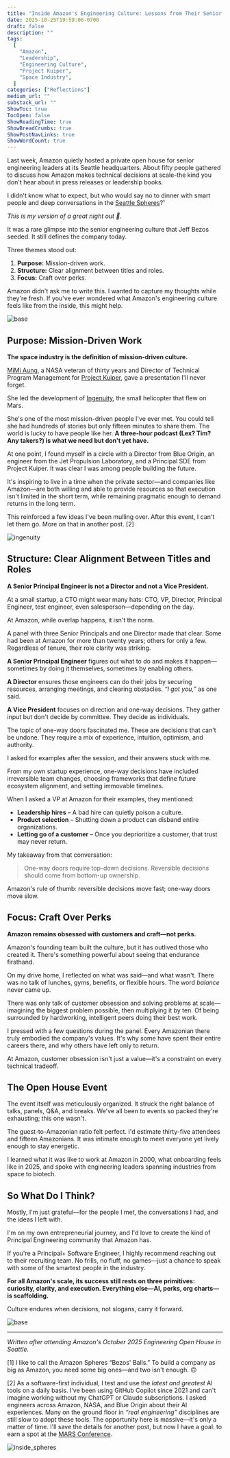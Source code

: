 ```yaml
---
title: "Inside Amazon's Engineering Culture: Lessons from Their Senior Principals"
date: 2025-10-25T19:59:06-0700
draft: false
description: ""
tags:
  [
    "Amazon",
    "Leadership",
    "Engineering Culture",
    "Project Kuiper",
    "Space Industry",
  ]
categories: ["Reflections"]
medium_url: ""
substack_url: ""
ShowToc: true
TocOpen: false
ShowReadingTime: true
ShowBreadCrumbs: true
ShowPostNavLinks: true
ShowWordCount: true
---
```


Last week, Amazon quietly hosted a private open house for senior engineering leaders at its Seattle headquarters. About fifty people gathered to discuss how Amazon makes technical decisions at scale-the kind you don't hear about in press releases or leadership books.

I didn't know what to expect, but who would say no to dinner with smart people and deep conversations in the [Seattle Spheres](https://www.seattlespheres.com)?¹

_This is my version of a great night out 🥂._

It was a rare glimpse into the senior engineering culture that Jeff Bezos seeded. It still defines the company today.

Three themes stood out:

1. **Purpose:** Mission-driven work.
2. **Structure:** Clear alignment between titles and roles.
3. **Focus:** Craft over perks.

Amazon didn't ask me to write this. I wanted to capture my thoughts while they're fresh. If you've ever wondered what Amazon's engineering culture feels like from the inside, this might help.

![base](/images/badge.JPG)

## Purpose: Mission-Driven Work

**The space industry is the definition of mission-driven culture.**

[MiMi Aung](https://en.wikipedia.org/wiki/MiMi_Aung), a NASA veteran of thirty years and Director of Technical Program Management for [Project Kuiper](https://www.aboutamazon.com/what-we-do/devices-services/project-kuiper), gave a presentation I'll never forget.

She led the development of [Ingenuity](<https://en.wikipedia.org/wiki/Ingenuity_(helicopter)>), the small helicopter that flew on Mars.

She's one of the most mission-driven people I've ever met. You could tell she had hundreds of stories but only fifteen minutes to share them. The world is lucky to have people like her. **A three-hour podcast (Lex? Tim? Any takers?) is what we need but don't yet have.**

At one point, I found myself in a circle with a Director from Blue Origin, an engineer from the Jet Propulsion Laboratory, and a Principal SDE from Project Kuiper. It was clear I was among people building the future.

It's inspiring to live in a time when the private sector—and companies like Amazon—are both willing and able to provide resources so that execution isn't limited in the short term, while remaining pragmatic enough to demand returns in the long term.

This reinforced a few ideas I've been mulling over. After this event, I can't let them go. More on that in another post. [2]

![ingenuity](/images/ingenuity.jpg)

## Structure: Clear Alignment Between Titles and Roles

**A Senior Principal Engineer is not a Director and not a Vice President.**

At a small startup, a CTO might wear many hats: CTO, VP, Director, Principal Engineer, test engineer, even salesperson—depending on the day.

At Amazon, while overlap happens, it isn't the norm.

A panel with three Senior Principals and one Director made that clear. Some had been at Amazon for more than twenty years; others for only a few. Regardless of tenure, their role clarity was striking.

**A Senior Principal Engineer** figures out what to do and makes it happen—sometimes by doing it themselves, sometimes by enabling others.

**A Director** ensures those engineers can do their jobs by securing resources, arranging meetings, and clearing obstacles. _“I got you,”_ as one said.

**A Vice President** focuses on direction and one-way decisions. They gather input but don't decide by committee. They decide as individuals.

The topic of one-way doors fascinated me. These are decisions that can't be undone. They require a mix of experience, intuition, optimism, and authority.

I asked for examples after the session, and their answers stuck with me.

From my own startup experience, one-way decisions have included irreversible team changes, choosing frameworks that define future ecosystem alignment, and setting immovable timelines.

When I asked a VP at Amazon for their examples, they mentioned:

- **Leadership hires** – A bad hire can quietly poison a culture.
- **Product selection** – Shutting down a product can disband entire organizations.
- **Letting go of a customer** – Once you deprioritize a customer, that trust may never return.

My takeaway from that conversation:

> One-way doors require top-down decisions. Reversible decisions should come from bottom-up ownership.

Amazon's rule of thumb: reversible decisions move fast; one-way doors move slow.

## Focus: Craft Over Perks

**Amazon remains obsessed with customers and craft—not perks.**

Amazon's founding team built the culture, but it has outlived those who created it. There's something powerful about seeing that endurance firsthand.

On my drive home, I reflected on what was said—and what wasn't. There was no talk of lunches, gyms, benefits, or flexible hours. The word _balance_ never came up.

There was only talk of customer obsession and solving problems at scale—imagining the biggest problem possible, then multiplying it by ten. Of being surrounded by hardworking, intelligent peers doing their best work.

I pressed with a few questions during the panel. Every Amazonian there truly embodied the company's values. It's why some have spent their entire careers there, and why others have left only to return.

At Amazon, customer obsession isn't just a value—it's a constraint on every technical tradeoff.

## The Open House Event

The event itself was meticulously organized. It struck the right balance of talks, panels, Q&A, and breaks. We've all been to events so packed they're exhausting; this one wasn't.

The guest-to-Amazonian ratio felt perfect. I'd estimate thirty-five attendees and fifteen Amazonians. It was intimate enough to meet everyone yet lively enough to stay energetic.

I learned what it was like to work at Amazon in 2000, what onboarding feels like in 2025, and spoke with engineering leaders spanning industries from space to biotech.

## So What Do I Think?

Mostly, I'm just grateful—for the people I met, the conversations I had, and the ideas I left with.

I'm on my own entrepreneurial journey, and I'd love to create the kind of Principal Engineering community that Amazon has.

If you're a Principal+ Software Engineer, I highly recommend reaching out to their recruiting team. No frills, no fluff, no games—just a chance to speak with some of the smartest people in the industry.

**For all Amazon's scale, its success still rests on three primitives: curiosity, clarity, and execution. Everything else—AI, perks, org charts—is scaffolding.**

Culture endures when decisions, not slogans, carry it forward.

![base](/images/spheres.png)

---

_Written after attending Amazon's October 2025 Engineering Open House in Seattle._

[1] I like to call the Amazon Spheres “Bezos' Balls.” To build a company as big as Amazon, you need some big ones—and two isn't enough. 🙃

[2] As a software-first individual, I test and use the _latest and greatest_ AI tools on a daily basis. I've been using GitHub Copilot since 2021 and can't imagine working without my ChatGPT or Claude subscriptions. I asked engineers across Amazon, NASA, and Blue Origin about their AI experiences. Many on the ground floor in _“real engineering”_ disciplines are still slow to adopt these tools. The opportunity here is massive—it's only a matter of time. I'll save the details for another post, but now I have a goal: to earn a spot at the [MARS Conference](https://marsconference.com/).

![inside_spheres](/images/inside_spheres.JPG)
